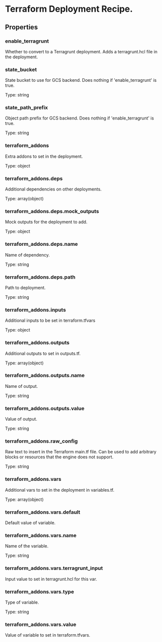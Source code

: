 # Terraform Deployment Recipe.

## Properties

### enable_terragrunt

Whether to convert to a Terragrunt deployment. Adds a terragrunt.hcl file in the deployment.



### state_bucket

State bucket to use for GCS backend. Does nothing if 'enable_terragrunt' is true.

Type: string


### state_path_prefix

Object path prefix for GCS backend. Does nothing if 'enable_terragrunt' is true.

Type: string


### terraform_addons

Extra addons to set in the deployment.

Type: object


### terraform_addons.deps

Additional dependencies on other deployments.

Type: array(object)


### terraform_addons.deps.mock_outputs

Mock outputs for the deployment to add.

Type: object


### terraform_addons.deps.name

Name of dependency.

Type: string


### terraform_addons.deps.path

Path to deployment.

Type: string


### terraform_addons.inputs

Additional inputs to be set in terraform.tfvars

Type: object


### terraform_addons.outputs

Additional outputs to set in outputs.tf.

Type: array(object)


### terraform_addons.outputs.name

Name of output.

Type: string


### terraform_addons.outputs.value

Value of output.

Type: string


### terraform_addons.raw_config

Raw text to insert in the Terraform main.tf file.
Can be used to add arbitrary blocks or resources that the engine does not support.


Type: string


### terraform_addons.vars

Additional vars to set in the deployment in variables.tf.

Type: array(object)


### terraform_addons.vars.default

Default value of variable.



### terraform_addons.vars.name

Name of the variable.

Type: string


### terraform_addons.vars.terragrunt_input

Input value to set in terragrunt.hcl for this var.



### terraform_addons.vars.type

Type of variable.

Type: string


### terraform_addons.vars.value

Value of variable to set in terraform.tfvars.



